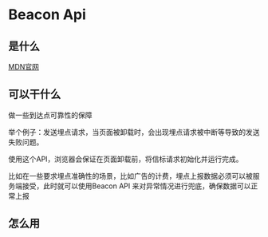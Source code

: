 # Beacon Api

## 是什么

[MDN官网](https://developer.mozilla.org/zh-CN/docs/Web/API/Beacon_API)

## 可以干什么

做一些到达点可靠性的保障

举个例子：发送埋点请求，当页面被卸载时，会出现埋点请求被中断等导致的发送失败问题。

使用这个API，浏览器会保证在页面卸载前，将信标请求初始化并运行完成。

比如在一些要求埋点准确性的场景，比如广告的计费，埋点上报数据必须可以被服务端接受，此时就可以使用Beacon API 来对异常情况进行兜底，确保数据可以正常上报

## 怎么用